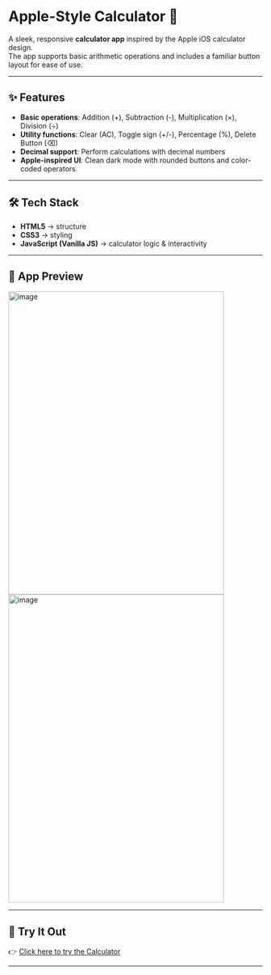 # Apple-Style Calculator 🧮

A sleek, responsive **calculator app** inspired by the Apple iOS calculator design.  
The app supports basic arithmetic operations and includes a familiar button layout for ease of use.

---

## ✨ Features

- **Basic operations**: Addition (+), Subtraction (-), Multiplication (×), Division (÷)  
- **Utility functions**: Clear (AC), Toggle sign (+/-), Percentage (%), Delete Button (⌫)  
- **Decimal support**: Perform calculations with decimal numbers  
- **Apple-inspired UI**: Clean dark mode with rounded buttons and color-coded operators  

---

## 🛠️ Tech Stack

- **HTML5** → structure  
- **CSS3** → styling 
- **JavaScript (Vanilla JS)** → calculator logic & interactivity  

---

## 📸 App Preview

<img width="427" height="600" alt="image" src="https://github.com/user-attachments/assets/88b9de1d-8bfe-4fc7-afd6-d46eb224ab5f" /> 
<img width="427" height="610" alt="image" src="https://github.com/user-attachments/assets/cb704462-067e-43fc-a5dd-e820dc520194" />



---

## 🚀 Try It Out

👉 [Click here to try the Calculator](https://a-calculator-calc-madeby-yazant007.netlify.app/)  

---
